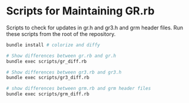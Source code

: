 # Scripts for Maintaining GR.rb

Scripts to check for updates in gr.h and gr3.h and grm header files.
Run these scripts from the root of the repository. 

```sh
bundle install # colorize and diffy

# Show differences between gr.rb and gr.h
bundle exec scripts/gr_diff.rb

# Show differences between gr3.rb and gr3.h
bundle exec scripts/gr3_diff.rb

# show differences between grm.rb and grm header files
bundle exec scripts/grm_diff.rb
```

